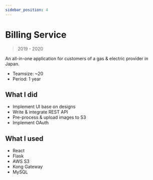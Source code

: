 ```yaml
---
sidebar_position: 4
---
```


# Billing Service

> 2019 - 2020

An all-in-one application for customers of a gas & electric provider in Japan.

- Teamsize: ~20
- Period: 1 year

## What I did

- Implement UI base on designs
- Write & integrate REST API
- Pre-process & upload images to S3
- Implement OAuth

## What I used

- React
- Flask
- AWS S3
- Kong Gateway
- MySQL
